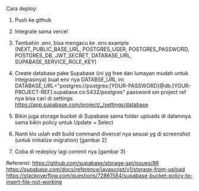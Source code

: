 Cara deploy:
1. Push ke github

2. Integrate sama vercel

3. Tambahin .env, bisa mengacu ke .env.example (NEXT_PUBLIC_BASE_URL, POSTGRES_USER, POSTGRES_PASSWORD, POSTGRES_DB, JWT_SECRET, DATABASE_URL,  SUPABASE_SERVICE_ROLE_KEY)

4. Create database pake Supabase (ini yg free dan lumayan mudah untuk integrasinya)
buat env nya DATABSE_URL ini: DATABASE_URL="postgres://postgres:[YOUR-PASSWORD]@db.[YOUR-PROJECT-REF].supabase.co:5432/postgres"
password sm project ref nya bisa cari di settings https://app.supabase.com/project/_/settings/database

5. Bikin juga storage bucket di Supabase sama folder uploads di dalamnya. sama bikin policy untuk Update + Select

6. Nanti klo udah edit build command divercel nya sesuai yg di screenshot (untuk initialize migration) [gambar 2]

7. Coba di redeploy lagi commit nya [gambar 3] 


Referensi:
https://github.com/supabase/storage-api/issues/86
https://supabase.com/docs/reference/javascript/v1/storage-from-upload
https://stackoverflow.com/questions/72861584/supabase-bucket-policy-to-insert-file-not-working 
